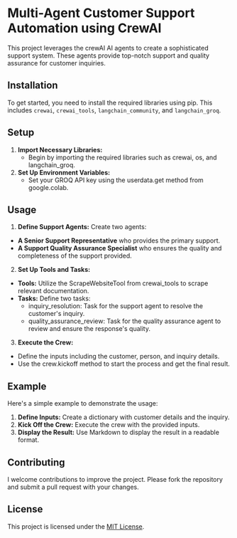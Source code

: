 # Multi-Agent Customer Support Automation using CrewAI
This project leverages the crewAI AI agents to create a sophisticated support system. These agents provide top-notch support and quality assurance for customer inquiries.

## Installation
To get started, you need to install the required libraries using pip. This includes `crewai`, `crewai_tools`, `langchain_community`, and `langchain_groq`.

## Setup
1. **Import Necessary Libraries:**
   - Begin by importing the required libraries such as crewai, os, and langchain_groq.
2. **Set Up Environment Variables:**
   - Set your GROQ API key using the userdata.get method from google.colab.

## Usage
1. **Define Support Agents:** Create two agents:

 - **A Senior Support Representative** who provides the primary support.
 - **A Support Quality Assurance Specialist** who ensures the quality and completeness of the support provided.
   
2. **Set Up Tools and Tasks:**

- **Tools:** Utilize the ScrapeWebsiteTool from crewai_tools to scrape relevant documentation.
- **Tasks:** Define two tasks:
  - inquiry_resolution: Task for the support agent to resolve the customer's inquiry.
  - quality_assurance_review: Task for the quality assurance agent to review and ensure the response's quality.

3. **Execute the Crew:**

- Define the inputs including the customer, person, and inquiry details.
- Use the crew.kickoff method to start the process and get the final result.

## Example
Here's a simple example to demonstrate the usage:

1. **Define Inputs:** Create a dictionary with customer details and the inquiry.
2. **Kick Off the Crew:** Execute the crew with the provided inputs.
3. **Display the Result:** Use Markdown to display the result in a readable format.
   
## Contributing
I welcome contributions to improve the project. Please fork the repository and submit a pull request with your changes.

## License
This project is licensed under the [MIT License](LICENSE.txt).
